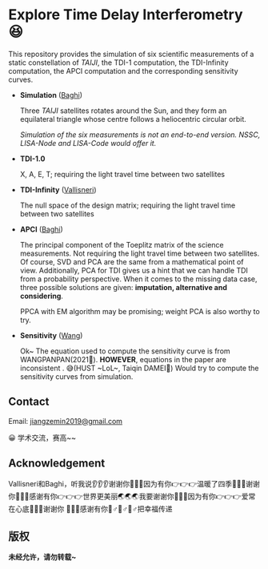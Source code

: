 # Explore Time Delay Interferometry 😆

This repository provides the simulation of six scientific measurements of a static constellation of *TAIJI*,  the TDI-1 computation, the TDI-Infinity computation, the APCI computation and the corresponding sensitivity curves.

- **Simulation** ([Baghi](https://journals.aps.org/prd/abstract/10.1103/PhysRevD.104.122001 ))

  Three *TAIJI* satellites rotates around the Sun, and they form an equilateral triangle whose centre follows a heliocentric circular orbit.

  *Simulation of the six measurements is not an end-to-end version. NSSC, LISA-Node and LISA-Code would offer it.*

- **TDI-1.0**

  X, A, E, T; requiring the light travel time between two satellites

- **TDI-Infinity** ([Vallisneri](https://arxiv.org/abs/2008.12343 ))

  The null space of the design matrix; requiring the light travel time between two satellites

- **APCI** ([Baghi](https://journals.aps.org/prd/abstract/10.1103/PhysRevD.104.122001 ))

  The principal component of the Toeplitz matrix of the science measurements. Not requiring the light travel time between two satellites. Of course, SVD and PCA are the same from a mathematical point of view. Additionally, PCA for TDI gives us a hint that we can handle TDI from a probability perspective. When it comes to the missing data case, three possible solutions are given: **imputation, alternative and considering**. 

  PPCA with EM algorithm may be promising; weight PCA is also worthy to try.

- **Sensitivity** ([Wang](https://journals.aps.org/prd/abstract/10.1103/PhysRevD.103.063021))

  Ok~ The equation used to compute the sensitivity curve is from WANGPANPAN(2021🤚). **HOWEVER**, equations in the paper are inconsistent . 😅(HUST ~LoL~, Taiqin DAMEI🙈) Would try to compute the sensitivity curves from simulation.

## Contact

Email: jiangzemin2019@gmail.com

😀 学术交流，赛高~~

##  Acknowledgement

Vallisneri和Baghi，听我说👂👂👂谢谢你🙏🙏🙏因为有你👉👉👉温暖了四季🌈🌈🌈谢谢你🙏🙏🙏感谢有你👉👉👉世界更美丽🌏🌏🌏我要谢谢你🙏🙏🙏因为有你👉👉👉爱常在心底💃💃💃谢谢你 🙏🙏🙏感谢有你🙇♂🙇♂🙇♂把幸福传递

## 版权

**未经允许，请勿转载~**

